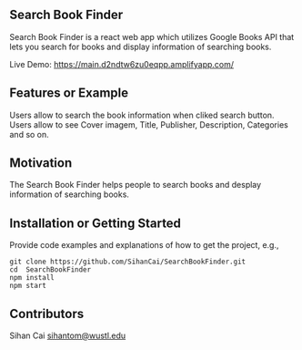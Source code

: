 ## Search Book Finder

Search Book Finder is a react web app  which utilizes Google Books API that lets you search for books and display information of searching books.

Live Demo: https://main.d2ndtw6zu0eqpp.amplifyapp.com/


## Features or Example

Users allow to search the book information when cliked search button. Users allow to see Cover imagem, Title, Publisher, Description, Categories and so on.

## Motivation

The Search Book Finder helps people to search books and desplay information of searching books.

## Installation or Getting Started

Provide code examples and explanations of how to get the project, e.g.,

    git clone https://github.com/SihanCai/SearchBookFinder.git
    cd  SearchBookFinder
    npm install
    npm start

## Contributors

Sihan Cai sihantom@wustl.edu
